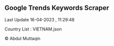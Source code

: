 

## Google Trends Keywords Scraper 
 
Last Update 16-04-2023 , 11:29:48

Country List :
VIETNAM.json



© Abdul Muttaqin 
